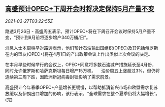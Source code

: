 <!--1616815862000-->
[高盛预计OPEC+下周开会时将决定保持5月产量不变](https://cn.reuters.com/article/gs-oil-opec-plus-0327-idCNKBS2BJ02U)
------

<div><i>2021-03-27T03:22:55Z</i></div><p>路透3月26日 - 高盛周五表示，预计OPEC+将在下周召开会议时保持5月产量不变，“预计到9月前将逐步增产340万桶/日”。 　</p><p>消息人士本周稍早对路透表示，他们预计石油输出国组织(OPEC)及其包括俄罗斯在内的盟友(OPEC+)将在4月1日的产出政策会议上作出类似上次会议的决定。</p><p>在本月早些时候举行的会议上，OPEC+同意将多数石油减产措施延长至4月份，同时允许俄罗斯和哈萨克斯坦每日增产15万桶。 　油价周五上涨超过3%，但仍将连续第三周下跌，因欧洲新冠病毒封锁影响了需求前景。</p><p>高盛预计今年春季OPEC+产量增长更缓慢，以帮助抵消新兴市场和欧盟需求复苏放缓以及伊朗出口增加的影响，该行表示，“全球需求在整个夏季仍将大幅增长”。(完)</p>
